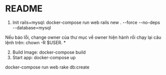 # README
1. Init rails+mysql:
docker-compose run web rails new . --force --no-deps --database=mysql

 Nếu báo lỗi, change owner của thư mục về owner hiện hành rồi chạy lại câu lệnh trên:
chown -R $USER. *

2. Build Image:
docker-compose build
3. Start app:
docker-compose up

 docker-compose run web rake db:create
